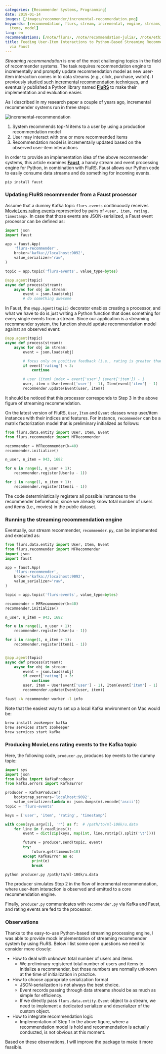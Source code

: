 ```yaml
---
categories: [Recommender Systems, Programming]
date: 2019-01-14
images: [/images/recommender/incremental-recommendation.png]
keywords: [recommendation, flurs, stream, incremental, engine, streams, python, user,
  items, model]
lang: en
recommendations: [/note/flurs/, /note/recommendation-julia/, /note/ethical-challenges-in-recommender-systems/]
title: Feeding User-Item Interactions to Python-Based Streaming Recommendation Engine
  via Faust
---
```


*Streaming recommendation* is one of the most challenging topics in the field of recommender systems. The task requires recommendation engine to incrementally and promptly update recommendation model as new user-item interaction comes in to data streams (e.g., click, purchase, watch). I previously [studied such incremental recommendation techniques](https://arxiv.org/abs/1607.02858), and eventually published a Python library named **[FluRS](https://github.com/takuti/flurs)** to make their implementation and evaluation easier.

As I described in my research paper a couple of years ago, incremental recommender systems run in three steps:

![incremental-recommendation](/images/recommender/incremental-recommendation.png)

1. System recommends top-N items to a user by using a production recommendation model
2. User may interact with one or more recommended items
3. Recommendation model is incrementally updated based on the observed user-item interactions

In order to provide an implementation idea of the above recommender systems, this article examines **[Faust](https://faust.readthedocs.io)**, a handy stream and event processing engine for Python, in combination with FluRS. Faust allows our Python code to easily consume data streams and do something for incoming events.

```sh
pip install faust
```

### Updating FluRS recommender from a Faust processor

Assume that a dummy Kafka topic `flurs-events` continuously receives [MovieLens rating events](https://grouplens.org/datasets/movielens/) represented by pairs of `<user, item, rating, timestamp>`. In case that those events are JSON-serialized, a Faust event processor can be defined as:

```py
import json
import faust

app = faust.App(
    'flurs-recommender',
    broker='kafka://localhost:9092',
    value_serializer='raw',
)

topic = app.topic('flurs-events', value_type=bytes)

@app.agent(topic)
async def process(stream):
    async for obj in stream:
        event = json.loads(obj)
        # do something awesome
```

In Faust, the `@app.agent(topic)` decorator enables creating a processor, and what we have to do is just writing a Python function that does something for every single events from a stream. Since our application is a streaming recommender system, the function should update recommendation model against an observed event:

```py
@app.agent(topic)
async def process(stream):
    async for obj in stream:
        event = json.loads(obj)

        # focus only on positive feedback (i.e., rating is greater than 3)
        if event['rating'] < 3:
            continue

        # user (item) index = event['user'] (event['item']) - 1
        user, item = User(event['user'] - 1), Item(event['item'] - 1)
        recommender.update(Event(user, item))
```

It should be noticed that this processor corresponds to Step 3 in the above figure of streaming recommendation.

On the latest version of FluRS, `User`, `Item` and `Event` classes wrap user/item instances with their indices and features. For instance, `recommender` can be a matrix factorization model that is preliminary initialized as follows:

```py
from flurs.data.entity import User, Item, Event
from flurs.recommender import MFRecommender

recommender = MFRecommender(k=40)
recommender.initialize()

n_user, n_item = 943, 1682

for u in range(1, n_user + 1):
    recommender.register(User(u - 1))

for i in range(1, n_item + 1):
    recommender.register(Item(i - 1))
```

The code deterministically registers all possible instances to the recommender beforehand, since we already know total number of users and items (i.e., movies) in the public dataset.

### Running the streaming recommendation engine

Eventually, our stream recommender, `recommender.py`, can be implemented and executed as:

```py
from flurs.data.entity import User, Item, Event
from flurs.recommender import MFRecommender
import json
import faust

app = faust.App(
    'flurs-recommender',
    broker='kafka://localhost:9092',
    value_serializer='raw',
)

topic = app.topic('flurs-events', value_type=bytes)

recommender = MFRecommender(k=40)
recommender.initialize()

n_user, n_item = 943, 1682

for u in range(1, n_user + 1):
    recommender.register(User(u - 1))

for i in range(1, n_item + 1):
    recommender.register(Item(i - 1))


@app.agent(topic)
async def process(stream):
    async for obj in stream:
        event = json.loads(obj)
        if event['rating'] < 3:
            continue
        user, item = User(event['user'] - 1), Item(event['item'] - 1)
        recommender.update(Event(user, item))
```

```sh
faust -A recommender worker -l info
```

Note that the easiest way to set up a local Kafka environment on Mac would be:

```sh
brew install zookeeper kafka
brew services start zookeeper
brew services start kafka
```

### Producing MovieLens rating events to the Kafka topic

Here, the following code, `producer.py`, produces toy events to the dummy topic:

```py
import sys
import json
from kafka import KafkaProducer
from kafka.errors import KafkaError

producer = KafkaProducer(
    bootstrap_servers='localhost:9092',
    value_serializer=lambda m: json.dumps(m).encode('ascii'))
topic = 'flurs-events'

keys = ['user', 'item', 'rating', 'timestamp']

with open(sys.argv[1], 'r') as f:  # /path/to/ml-100k/u.data
    for line in f.readlines():
        event = dict(zip(keys, map(int, line.rstrip().split('\t'))))

        future = producer.send(topic, event)
        try:
            future.get(timeout=10)
        except KafkaError as e:
            print(e)
            break
```

```sh
python producer.py /path/to/ml-100k/u.data
```

The producer simulates Step 2 in the flow of incremental recommendation, where user-item interaction is observed and emitted to a core recommendation engine.

Finally, `producer.py` communicates with `recommender.py` via Kafka and Faust, and rating events are fed to the processor.

### Observations

Thanks to the easy-to-use Python-based streaming processing engine, I was able to provide mock implementation of streaming recommender system by using FluRS. Below I list some open questions we need to consider more closely:

- How to deal with unknown total number of users and items
    - We preliminary registered total number of users and items to initialize a recommender, but those numbers are normally unknown at the time of initialization in practice.
- How to choose appropriate serialization format
    - JSON-serialization is not always the best choice.
    - Event records passing through data streams should be as much as simple for efficiency.
    - If we directly pass `flurs.data.entity.Event` object to a stream, we need to implement a dedicated serializer and deserializer of the custom object.
- How to integrate recommendation logic
    - Implementation of Step 1 in the above figure, where a recommendation model is hold and recommendation is actually conducted, is not obvious at this moment.

Based on these observations, I will improve the package to make it more feasible.